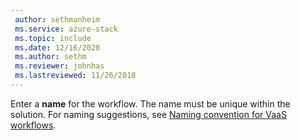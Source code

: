 ```yaml
---
 author: sethmanheim
 ms.service: azure-stack
 ms.topic: include
 ms.date: 12/16/2020
 ms.author: sethm
 ms.reviewer: johnhas
 ms.lastreviewed: 11/26/2018
---
```


Enter a **name** for the workflow. The name must be unique within the solution. For naming suggestions, see [Naming convention for VaaS workflows](../azure-stack-vaas-best-practice.md#naming-convention-for-vaas-workflows).